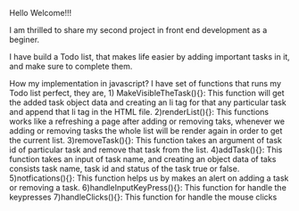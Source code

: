 <p>Hello Welcome!!!</p>
<p>I am thrilled to share my second project in front end development as a beginer.</p>
<p>I have build a Todo list, that makes life easier by adding important tasks in it, and make sure to complete them.</p>

How my implementation in javascript?
   I have set of functions that runs my Todo list perfect, they are,
      1) MakeVisibleTheTask(){}:
         This function will get the added task object data and creating an li tag for that any particular task and append that li tag 
      in the HTML file.
      2)renderList(){}:
         This functions works like a refreshing a page after adding or removing taks, whenever we adding or removing tasks the whole list 
      will be render again in order to get the current list. 
      3)removeTask(){}:
         This function takes an argument of task id of particular task and remove that task from the list.
      4)addTask(){}:
         This function takes an input of task name, and creating an object data of taks consists task name, task id and status of the 
      task 
      true or false.
      5)notfications(){}:
         This function helps us by makes an alert on adding a task or removing a task.
      6)handleInputKeyPress(){}:
         This function for handle the keypresses
      7)handleClicks(){}:
         This function for handle the mouse clicks
